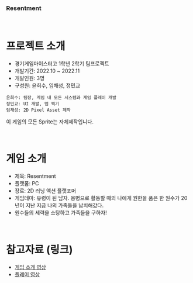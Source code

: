 ### Resentment

 <br/>
 
# 프로젝트 소개
- 경기게임마이스터고 1학년 2학기 팀프로젝트
- 개발기간: 2022.10 ~ 2022.11
- 개발인원: 3명
- 구성원: 윤희수, 임채성, 정민교  
```
윤희수: 팀장, 게임 내 모든 시스템과 게임 플레이 개발
정민교: UI 개발, 맵 찍기
임채성: 2D Pixel Asset 제작
```
이 게임의 모든 Sprite는 자체제작입니다.
 
  <br/>

 
# 게임 소개
- 제목: Resentment
- 플랫폼: PC
- 장르: 2D 러닝 액션 플랫포머
- 게임테마: 유령이 된 남자. 용병으로 활동할 때의 나에게 원한을 품은 한 원수가 20년이 지난 지금 나의 가족들을 납치해갔다. 
- 원수들의 세력을 소탕하고 가족들을 구하자!
<br/>
 
 
# 참고자료 (링크)
- [게임 소개 영상](https://youtu.be/D8Mh2A8plhM)
- [플레이 영상](https://youtu.be/EnfZvrFYPWA)
 
